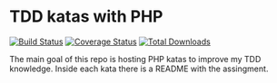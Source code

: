TDD katas with PHP
==================
[![Build Status](https://travis-ci.org/ricardonavarrom/tdd-katas-with-php.svg?branch=master)](https://travis-ci.org/ricardonavarrom/tdd-katas-with-php)
[![Coverage Status](https://coveralls.io/repos/github/ricardonavarrom/tdd-katas-with-php/badge.svg?branch=master)](https://coveralls.io/github/ricardonavarrom/tdd-katas-with-php?branch=master)
[![Total Downloads](https://poser.pugx.org/ricardonavarrom/tdd-katas-with-php/downloads)](https://packagist.org/packages/ricardonavarrom/tdd-katas-with-php)

The main goal of this repo is hosting PHP katas to improve my TDD knowledge. Inside each kata there is a README with the assingment.